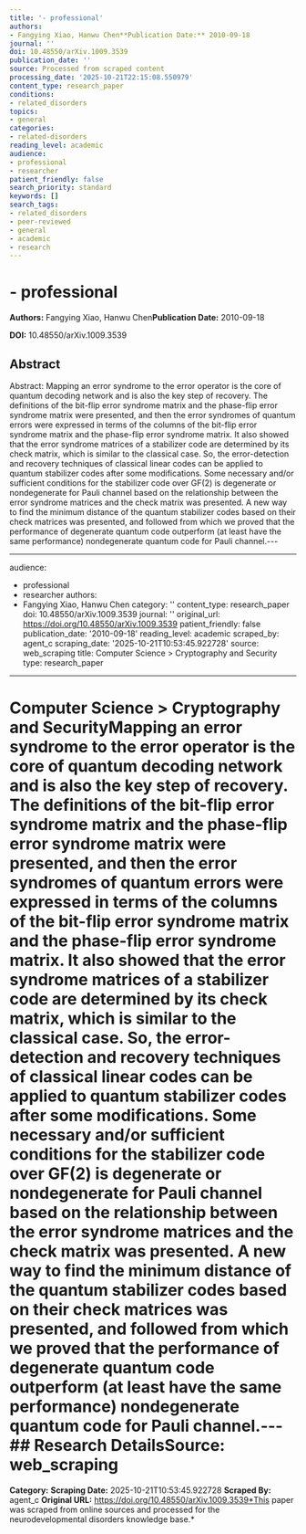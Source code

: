 ```yaml
---
title: '- professional'
authors:
- Fangying Xiao, Hanwu Chen**Publication Date:** 2010-09-18
journal: ''
doi: 10.48550/arXiv.1009.3539
publication_date: ''
source: Processed from scraped content
processing_date: '2025-10-21T22:15:08.550979'
content_type: research_paper
conditions:
- related_disorders
topics:
- general
categories:
- related-disorders
reading_level: academic
audience:
- professional
- researcher
patient_friendly: false
search_priority: standard
keywords: []
search_tags:
- related_disorders
- peer-reviewed
- general
- academic
- research
---
```


# - professional

**Authors:** Fangying Xiao, Hanwu Chen**Publication Date:** 2010-09-18

**DOI:** 10.48550/arXiv.1009.3539

## Abstract

Abstract:
Mapping an error syndrome to the error operator is the core of quantum decoding network and is also the key step of recovery. The definitions of the bit-flip error syndrome matrix and the phase-flip error syndrome matrix were presented, and then the error syndromes of quantum errors were expressed in terms of the columns of the bit-flip error syndrome matrix and the phase-flip error syndrome matrix. It also showed that the error syndrome matrices of a stabilizer code are determined by its check matrix, which is similar to the classical case. So, the error-detection and recovery techniques of classical linear codes can be applied to quantum stabilizer codes after some modifications. Some necessary and/or sufficient conditions for the stabilizer code over GF(2) is degenerate or nondegenerate for Pauli channel based on the relationship between the error syndrome matrices and the check matrix was presented. A new way to find the minimum distance of the quantum stabilizer codes based on their check matrices was presented, and followed from which we proved that the performance of degenerate quantum code outperform (at least have the same performance) nondegenerate quantum code for Pauli channel.---

---
audience:
- professional
- researcher
authors:
- Fangying Xiao, Hanwu Chen
category: ''
content_type: research_paper
doi: 10.48550/arXiv.1009.3539
journal: ''
original_url: https://doi.org/10.48550/arXiv.1009.3539
patient_friendly: false
publication_date: '2010-09-18'
reading_level: academic
scraped_by: agent_c
scraping_date: '2025-10-21T10:53:45.922728'
source: web_scraping
title: Computer Science > Cryptography and Security
type: research_paper
---
# Computer Science > Cryptography and SecurityMapping an error syndrome to the error operator is the core of quantum decoding network and is also the key step of recovery. The definitions of the bit-flip error syndrome matrix and the phase-flip error syndrome matrix were presented, and then the error syndromes of quantum errors were expressed in terms of the columns of the bit-flip error syndrome matrix and the phase-flip error syndrome matrix. It also showed that the error syndrome matrices of a stabilizer code are determined by its check matrix, which is similar to the classical case. So, the error-detection and recovery techniques of classical linear codes can be applied to quantum stabilizer codes after some modifications. Some necessary and/or sufficient conditions for the stabilizer code over GF(2) is degenerate or nondegenerate for Pauli channel based on the relationship between the error syndrome matrices and the check matrix was presented. A new way to find the minimum distance of the quantum stabilizer codes based on their check matrices was presented, and followed from which we proved that the performance of degenerate quantum code outperform (at least have the same performance) nondegenerate quantum code for Pauli channel.---## Research Details**Source:** web_scraping
**Category:**
**Scraping Date:** 2025-10-21T10:53:45.922728
**Scraped By:** agent_c
**Original URL:** https://doi.org/10.48550/arXiv.1009.3539*This paper was scraped from online sources and processed for the neurodevelopmental disorders knowledge base.*